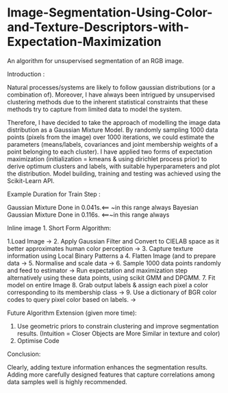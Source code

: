 # Image-Segmentation-Using-Color-and-Texture-Descriptors-with-Expectation-Maximization
An algorithm for unsupervised segmentation of an RGB image.

Introduction :

Natural processes/systems are likely to follow gaussian distributions (or a combination of). Moreover, I have always been intrigued by unsupervised clustering methods due to the inherent statistical constraints that these methods try to capture from limited data to model the system.

Therefore, I have decided to take the approach of modelling the image data distribution as a Gaussian Mixture Model. By randomly sampling 1000 data points (pixels from the image) over 1000 iterations, we could estimate the parameters (means/labels, covariances and joint membership weights of a point belonging to each cluster). I have applied two forms of expectation maximization (initialization = kmeans & using dirichlet process prior) to derive optimum clusters and labels, with suitable hyperparameters and plot the distribution. Model building, training and testing was achieved using the Scikit-Learn API.

Example Duration for Train Step : 

Gaussian Mixture Done in 0.041s.<== ~in this range always
Bayesian Gaussian Mixture Done in 0.116s. <==~in this range always

Inline image 1. 
Short Form Algorithm:

1.Load Image ->
2. Apply Gaussian Filter and Convert to CIELAB space as it better approximates human color perception ->
3. Capture texture information using Local Binary Patterns a
4. Flatten Image (and  to prepare data -> 
5. Normalise and scale data -> 
6. Sample 1000 data points randomly and feed to estimator -> Run expectation and maximization step alternatively using these data points, using scikit GMM and DPGMM.
7. Fit model on entire Image
8. Grab output labels & assign each pixel a color corresponding to its membership class ->
9. Use a dictionary of BGR color codes to query pixel color based on labels. ->

Future Algorithm Extension (given more time):

1. Use geometric priors to constrain clustering and improve segmentation results. (Intuition = Closer Objects are More Similar in texture and color)
2. Optimise Code

Conclusion:

Clearly, adding texture information enhances the segmentation results. Adding more carefully designed features that capture correlations among data samples well is highly recommended.
